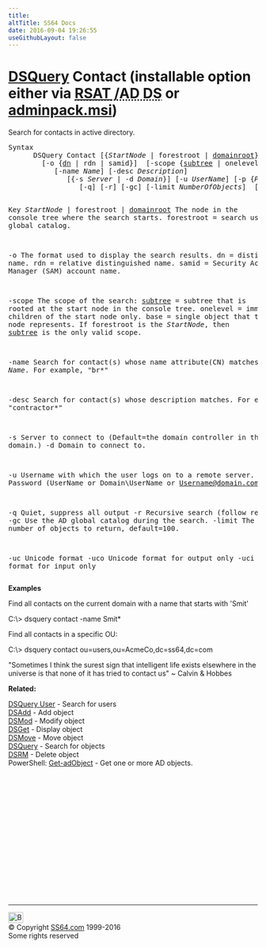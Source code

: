 ```yaml
---
title:
altTitle: SS64 Docs
date: 2016-09-04 19:26:55
useGithubLayout: false
---
```

<!-- #BeginLibraryItem "/Library/head_nt.lbi" --><!-- #EndLibraryItem --><h1><a href="dsquery.html">DSQuery</a> Contact   (installable option either via <abbr title="Remote Server Administrative Tools / Active Directory Domain Services"><a href="../links/windows.html">RSAT</a> /AD DS</abbr> or <a href="../links/windows.html">adminpack.msi</a>)</h1>
<p>Search for  contacts  in active directory.</p>
<pre>Syntax
      DSQuery Contact [{<i>StartNode</i> | forestroot | <u>domainroot</u>}]
        [-o {<u>dn</u> | rdn | samid}]  [-scope {<u>subtree</u> | onelevel | base}]
           [-name <i>Name</i>] [-desc <i>Description</i>] 
              [{-s <i>Server</i> | -d <i>Domain</i>}] [-u <i>UserName</i>] [-p {<i>Password</i> | *}]
                 [-q] [-r] [-gc] [-limit <i>NumberOfObjects</i>]  [{-uc | -uco | -uci}]

Key
   <i>StartNode</i> | forestroot | <u>domainroot</u>  The node in the console tree where the search starts.
                                        forestroot = search using the global catalog. 

   -o       The format used to display the search results.
               dn = distinguished name. 
               rdn = relative distinguished name.
               samid = Security Accounts Manager (SAM) account name.

   -scope   The scope of the search:
               <u>subtree</u> = subtree that is rooted at the start node in the console tree.
               onelevel = immediate children of the start node only.
               base = single object that the start node represents.
            If forestroot is the <i>StartNode</i>, then <u>subtree</u> is the only valid scope. 

   -name    Search for contact(s) whose name attribute(CN) matches <i>Name</i>.
            For example, "br*"

   -desc    Search for contact(s) whose description matches. For example, "contractor*"

   -s       Server to connect to (Default=the domain controller in the logon domain.)
   -d       Domain to connect to.

   -u       Username with which the user logs on to a remote server. 
   -p       Password     (UserName or Domain\UserName or Username@domain.com)

   -q       Quiet, suppress all output
   -r       Recursive search (follow referrals)
   -gc      Use the AD global catalog during the search.
   -limit   The maximum number of objects to return, default=100.

   -uc      Unicode format
   -uco     Unicode format for output only
   -uci     Unicode format for input only</pre>
<p><b>Examples</b></p>
<p>Find all contacts on the current domain with a name that starts with 'Smit'</p>
<p class="code">C:\&gt; dsquery contact  -name Smit*</p>
<p>Find all contacts in a specific OU: </p>
<p class="code">C:\&gt; dsquery contact ou=users,ou=AcmeCo,dc=ss64,dc=com </p>
<p class="quote"> "Sometimes I think the surest sign that intelligent life exists elsewhere in the universe is that none of it has tried to contact us" ~ Calvin &amp; Hobbes</p>
<p><b>Related:</b></p>
<p><a href="dsquery-user.html">DSQuery User</a> - Search for users <br>
<a href="dsadd.html">DSAdd</a> - Add object<br>
<a href="dsmod.html">DSMod</a> - Modify object<br>
<a href="dsget.html">DSGet</a> - Display object <br>
<a href="dsmove.html">DSMove</a> - Move object<br>
<a href="dsquery.html">DSQuery</a> - Search for objects <br>
<a href="dsrm.html">DSRM</a> - Delete object<br>
PowerShell: <a href="../ps/get-adobject.html">Get-adObject</a> - Get one or more AD objects. 
<!-- #BeginLibraryItem "/Library/foot_nt.lbi" --></p><p>
<!-- windows300 -->
<ins class="adsbygoogle" style="display:inline-block;width:300px;height:250px" data-ad-client="ca-pub-6140977852749469" data-ad-slot="7649547908"></ins>
<script>
(adsbygoogle = window.adsbygoogle || []).push({});
</script></p>
<hr>
<div id="bl" class="footer"><a href="dsquery-contact.html#"><img src="../images/top.png" width="30" height="22" alt="Back to the Top"></a></div>
<div id="br" class="footer, tagline">© Copyright <a href="../index.html">SS64.com</a> 1999-2016<br>
Some rights reserved</div><!-- #EndLibraryItem -->

